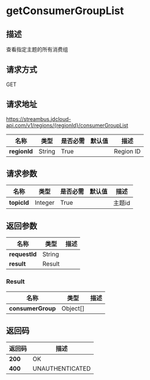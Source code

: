 # getConsumerGroupList


## 描述
查看指定主题的所有消费组

## 请求方式
GET

## 请求地址
https://streambus.jdcloud-api.com/v1/regions/{regionId}/consumerGroupList

|名称|类型|是否必需|默认值|描述|
|---|---|---|---|---|
|**regionId**|String|True||Region ID|

## 请求参数
|名称|类型|是否必需|默认值|描述|
|---|---|---|---|---|
|**topicId**|Integer|True||主题id|


## 返回参数
|名称|类型|描述|
|---|---|---|
|**requestId**|String||
|**result**|Result||


### Result
|名称|类型|描述|
|---|---|---|
|**consumerGroup**|Object[]||

## 返回码
|返回码|描述|
|---|---|
|**200**|OK|
|**400**|UNAUTHENTICATED|
